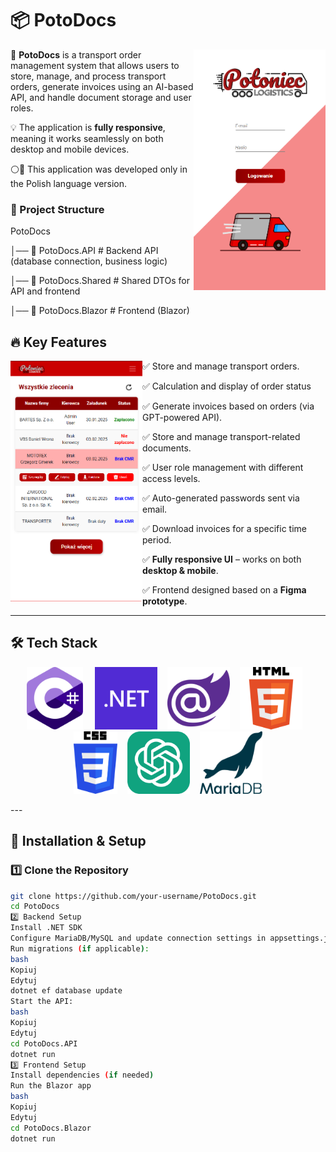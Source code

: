 

# 📦 PotoDocs  

<img src="Screenshots/Screeenshot_login.png" height=385 width=211 align=right>

🚛 **PotoDocs** is a transport order management system that allows users to store, manage, and process transport orders, generate invoices using an AI-based API, and handle document storage and user roles.  

💡 The application is **fully responsive**, meaning it works seamlessly on both desktop and mobile devices.  

⚪🔴 This application was developed only in the Polish language version.

### 📂 Project Structure  
PotoDocs 

  │── 📂 PotoDocs.API # Backend API (database connection, business logic) 
  
  │── 📂 PotoDocs.Shared # Shared DTOs for API and frontend 
  
  │── 📂 PotoDocs.Blazor # Frontend (Blazor)  
  
  
  



## 🔥 Key Features  

<img src="Screenshots/Screeenshot_allOrders.png" height=385 width=211 align=left>

✅ Store and manage transport orders.

✅ Calculation and display of order status

✅ Generate invoices based on orders (via GPT-powered API). 

✅ Store and manage transport-related documents.

✅ User role management with different access levels.

✅ Auto-generated passwords sent via email.

✅ Download invoices for a specific time period.

✅ **Fully responsive UI** – works on both **desktop & mobile**.

✅ Frontend designed based on a **Figma prototype**.  

---

## 🛠 Tech Stack  
<p align=center> 
  <img src="Screenshots/Icons/csharp.svg.png" width=90 height=100>
&nbsp;
  &nbsp;
<img src="Screenshots/Icons/Net.svg.png" width=100 height=100>
&nbsp;&nbsp;
<img src="Screenshots/Icons/Blazor.png" width=100 height=100 style="margin-right: 20">
  &nbsp;&nbsp;
<img src="Screenshots/Icons/html.svg.png" width=100 height=100>
&nbsp;&nbsp;
<img src="Screenshots/Icons/css.svg.png" width=70 height=100>
&nbsp;&nbsp;
<img src="Screenshots/Icons/gpt.png" width=100 height=100>
&nbsp;&nbsp;
<img src="Screenshots/Icons/mariadb.png" width=100 height=100>

</p>
---

## 🚀 Installation & Setup  

### 1️⃣ Clone the Repository  
```bash
git clone https://github.com/your-username/PotoDocs.git
cd PotoDocs
2️⃣ Backend Setup
Install .NET SDK
Configure MariaDB/MySQL and update connection settings in appsettings.json
Run migrations (if applicable):
bash
Kopiuj
Edytuj
dotnet ef database update
Start the API:
bash
Kopiuj
Edytuj
cd PotoDocs.API
dotnet run
3️⃣ Frontend Setup
Install dependencies (if needed)
Run the Blazor app
bash
Kopiuj
Edytuj
cd PotoDocs.Blazor
dotnet run
